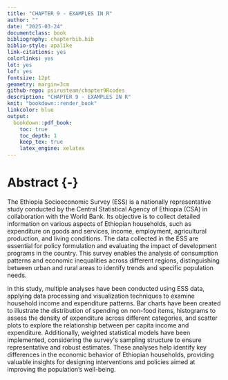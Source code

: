 ```yaml
---
title: "CHAPTER 9 - EXAMPLES IN R"
author: ""
date: "2025-03-24"
documentclass: book
bibliography: chapterbib.bib
biblio-style: apalike
link-citations: yes
colorlinks: yes
lot: yes
lof: yes
fontsize: 12pt
geometry: margin=3cm
github-repo: psirusteam/chapter9Rcodes
description: "CHAPTER 9 - EXAMPLES IN R"
knit: "bookdown::render_book"
linkcolor: blue
output: 
  bookdown::pdf_book:
    toc: true
    toc_depth: 1
    keep_tex: true
    latex_engine: xelatex
---
```





# Abstract {-}

The Ethiopia Socioeconomic Survey (ESS) is a nationally representative study conducted by the Central Statistical Agency of Ethiopia (CSA) in collaboration with the World Bank. Its objective is to collect detailed information on various aspects of Ethiopian households, such as expenditure on goods and services, income, employment, agricultural production, and living conditions. The data collected in the ESS are essential for policy formulation and evaluating the impact of development programs in the country. This survey enables the analysis of consumption patterns and economic inequalities across different regions, distinguishing between urban and rural areas to identify trends and specific population needs.

In this study, multiple analyses have been conducted using ESS data, applying data processing and visualization techniques to examine household income and expenditure patterns. Bar charts have been created to illustrate the distribution of spending on non-food items, histograms to assess the density of expenditure across different categories, and scatter plots to explore the relationship between per capita income and expenditure. Additionally, weighted statistical models have been implemented, considering the survey's sampling structure to ensure representative and robust estimates. These analyses help identify key differences in the economic behavior of Ethiopian households, providing valuable insights for designing interventions and policies aimed at improving the population’s well-being.
